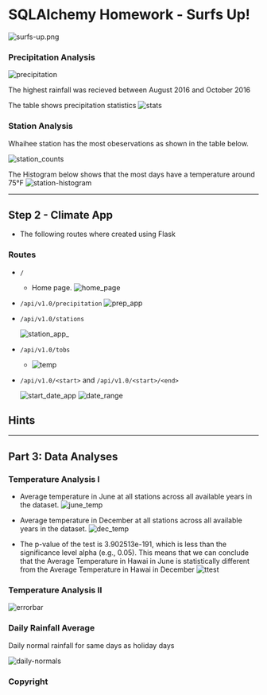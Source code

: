 # SQLAlchemy Homework - Surfs Up!

![surfs-up.png](Images/surfs-up.png)

### Precipitation Analysis

  ![precipitation](Images/LinePlot.png)

  The highest rainfall was recieved between August 2016 and October 2016

The table shows precipitation statistics
  ![stats](Images/prep_stats.png)

### Station Analysis

Whaihee station has the most obeservations as shown in the table below.

 ![station_counts](Images/stations_count.png)

The Histogram below shows that the most days have a temperature around 75°F
    ![station-histogram](Images/Histogram.png)

- - -

## Step 2 - Climate App

* The following routes where created using Flask 

### Routes

* `/`
  * Home page.
 ![home_page](Images/home_page.png)


* `/api/v1.0/precipitation`
 ![prep_app](Images/precip_app.png)


* `/api/v1.0/stations`

   ![station_app_](Images/stations_app.png)

* `/api/v1.0/tobs`
  * ![temp](Images/tobs_app.png)

* `/api/v1.0/<start>` and `/api/v1.0/<start>/<end>`

  ![start_date_app](Images/start_date_app.png)
  ![date_range](Images/date_range_app.png)

## Hints



- - -

## Part 3: Data Analyses


### Temperature Analysis I

* Average temperature in June at all stations across all available years in the dataset. 
 ![june_temp](Images/June_Ave_Temp.png)

* Average temperature in December at all stations across all available years in the dataset.
 ![dec_temp](Images/Dec_Ave_Temp.png)

* The p-value of the test is 3.902513e-191, which is less than the significance level alpha (e.g., 0.05). This means that we can conclude that the Average Temperature in Hawai in June is statistically different from the Average Temperature in Hawai in December
 ![ttest](Images/ttest.png)


### Temperature Analysis II

  ![errorbar](Images/errorbar.png)

### Daily Rainfall Average


Daily normal rainfall for same days as holiday days

  ![daily-normals](Images/AreaPlot.png)

### Copyright



